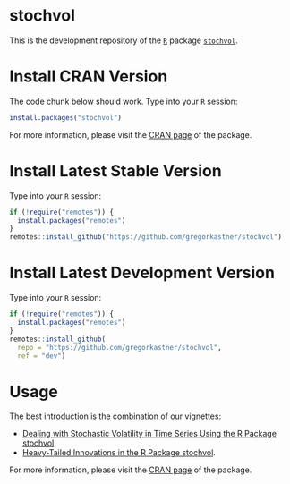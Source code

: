 # stochvol
This is the development repository of the [`R`](https://www.r-project.org/) package [`stochvol`](https://cran.r-project.org/package=stochvol).

# Install CRAN Version
The code chunk below should work.
Type into your `R` session:
```r
install.packages("stochvol")
```
For more information, please visit the [CRAN page](https://cran.r-project.org/package=stochvol) of the package.

# Install Latest Stable Version
Type into your `R` session:
```r
if (!require("remotes")) {
  install.packages("remotes")
}
remotes::install_github("https://github.com/gregorkastner/stochvol")
```

# Install Latest Development Version
Type into your `R` session:
```r
if (!require("remotes")) {
  install.packages("remotes")
}
remotes::install_github(
  repo = "https://github.com/gregorkastner/stochvol",
  ref = "dev")
```

# Usage
The best introduction is the combination of our vignettes:

* [Dealing with Stochastic Volatility in Time Series Using the R Package stochvol](https://cran.r-project.org/package=stochvol/vignettes/article.pdf)
* [Heavy-Tailed Innovations in the R Package stochvol](https://cran.r-project.org/package=stochvol/vignettes/heavytails.pdf).

For more information, please visit the [CRAN page](https://cran.r-project.org/package=stochvol) of the package.
